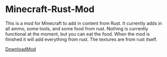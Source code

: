 # Minecraft-Rust-Mod

This is a mod for Minecraft to add in content from Rust. It currently adds in all ammo, some tools, and some food from rust. Nothing is currently functional at the moment, but you can eat the food. When the mod is finished it will add everything from rust. The textures are from rust itself. 

[DownloadMod](http://www.planetminecraft.com/mod/rust-mod/)

